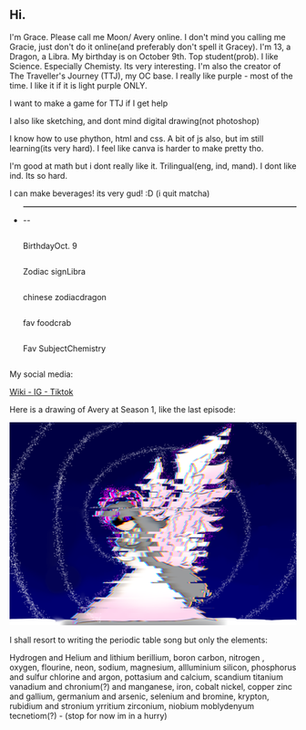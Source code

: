 <h2>Hi.</h2>
<p>I'm Grace. Please call me Moon/ Avery online. I don't mind you calling me Gracie, just don't do it online(and preferably don't spell it Gracey). I'm 13, a Dragon, a Libra. My birthday is on October 9th. Top student(prob). I like Science. Especially Chemisty. Its very interesting. I'm also the creator of The Traveller's Journey (TTJ), my OC base. I really like purple - most of the time. I like it if it is light purple ONLY.</p>
<p>I want to make a game for TTJ if I get help</p>
<p>I also like sketching, and dont mind digital drawing(not photoshop)</p>
<p>I know how to use phython, html and css. A bit of js also, but im still learning(its very hard). I feel like canva is harder to make pretty tho.</p>
<p>I'm good at math but i dont really like it. Trilingual(eng, ind, mand). I dont like ind. Its so hard.</p>
<p>I can make beverages! its very gud! :D (i quit matcha)</p>
<ul>
            <li>
                        <table border = "1">
                                    <table>
                                                <tr>-</tr>
                                                <tr>-</tr>
                                    </table>
                                    <table>
                                                <tr>Birthday</tr>
                                                <tr>Oct. 9</tr>
                                    </table>
                                    <table>
                                                <tr>Zodiac sign</tr>
                                                <tr>Libra</tr>
                                    </table>
                                    <table>
                                                <tr>chinese zodiac</tr>
                                                <tr>dragon</tr>
                                    </table>
                                    <table>
                                                <tr>fav food</tr>
                                                <tr>crab</tr>
                                    </table>
                                    <table>
                                                <tr>Fav Subject</tr>
                                                <tr>Chemistry</tr>
                                    </table>
            </li>
</ul>
<p>My social media:</p>
<a href="https://cookie-run-kingdom-ocs.fandom.com/wiki/User:DiamondMoon789">Wiki - </a>
<a href="#">IG - </a>
<a href="#">Tiktok</a>
<p>Here is a drawing of Avery at Season 1, like the last episode:</p>
<img src="Glitching avery;(.png" alt="Avery pic">
<p>I shall resort to writing the periodic table song but only the elements:</p>
<p>Hydrogen and Helium and lithium berillium, boron carbon, nitrogen , oxygen, flourine, neon, sodium, magnesium, allluminium silicon, phosphorus and sulfur chlorine and argon, pottasium and calcium, scandium titanium vanadium and chronium(?) and manganese, iron, cobalt nickel, copper zinc and gallium, germanium and arsenic, selenium and bromine, krypton, rubidium and stronium yrritium zirconium, niobium moblydenyum tecnetiom(?) - (stop for now im in a hurry)</p>
